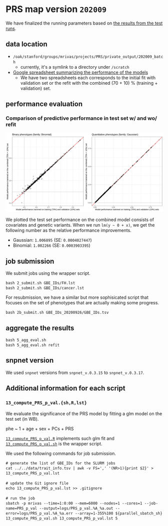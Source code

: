 # PRS map version `202009`

We have finalized the running parameters based on [the results from the test runs](/notebook/20200908_PRS_map_test).

## data location

- `/oak/stanford/groups/mrivas/projects/PRS/private_output/202009_batch`
  - currently, it's a symlink to a directory under `/scratch`
- [Google spreadsheet summarizing the performance of the models](https://docs.google.com/spreadsheets/d/1n-Lk2ooPJPG7Zbk8Vu43h_n9dzZWvV7elqQyclWvGI8/edit?usp=sharing)
  - We have two spreadsheets each corresponds to the initial fit with validation set or the refit with the combined (70 + 10) % (training + validation) set.

## performance evaluation

### Comparison of predictive performance in test set w/ and wo/ refit

![comparison of test set performance](8_plot_eval.png)

We plotted the test set performance on the combined model consists of covariates and genetic variants.
When we run `lm(y ~ 0 + x)`, we get the following number as the relative performance improvements.

- Gaussian: `1.006895` (SE: `0.0004027447`)
- Binomial: `1.002266` (SE: `0.0003903395`)


## job submission

We submit jobs using the wrapper script.

```{bash}
bash 2_submit.sh GBE_IDs/FH.lst
bash 2_submit.sh GBE_IDs/cancer.lst
```

For resubmission, we have a similar but more sophisicated script that focuses on the set of phenotypes that are actually making some progress.

```{bash}
bash 2b_submit.sh GBE_IDs_20200926/GBE_IDs.tsv
```

## aggregate the results

```{bash}
bash 5_agg_eval.sh
bash 5_agg_eval.sh refit
```

## snpnet version

We used `snpnet` versions from `snpnet_v.0.3.15` to `snpnet_v.0.3.17`.


## Additional information for each script

### `13_compute_PRS_p_val.{sh,R,lst}`

We evaluate the significance of the PRS model by fitting a glm model on the test set (in WB).

phe ~ 1 + age + sex + PCs + PRS

[`13_compute_PRS_p_val.R`](13_compute_PRS_p_val.R) implements such glm fit and [`13_compute_PRS_p_val.sh`](13_compute_PRS_p_val.sh) is the wrapper script.

We used the following commands for job submission.

```
# generate the list of GBE_IDs for the SLURM jobs
cat ../../data/trait_info.tsv | awk -v FS=',' '(NR>1){print $2}' > 13_compute_PRS_p_val.lst

# update the Git ignore file
echo 13_compute_PRS_p_val.lst >> .gitignore

# run the job
sbatch -p mrivas --time=1:0:00 --mem=6000 --nodes=1 --cores=1 --job-name=PRS_p_val --output=logs/PRS_p_val.%A_%a.out --error=logs/PRS_p_val.%A_%a.err --array=1-355%100 ${parallel_sbatch_sh} 13_compute_PRS_p_val.sh 13_compute_PRS_p_val.lst 5
```
